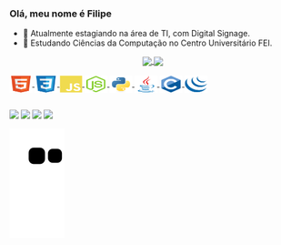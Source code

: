 ### Olá, meu nome é Filipe

- 🔭 Atualmente estagiando na área de TI, com Digital Signage.
- 🌱 Estudando Ciências da Computação no Centro Universitário FEI.

<div align="center">
  <a href="https://github.com/filipe-pedroso">
  <img height="180em"   align="center" src="https://github-readme-stats.vercel.app/api?username=filipe-pedroso&show_icons=true&theme=outrun&include_all_commits=true&count_private=true"/>
  <img height="180em"  align="center" src="https://github-readme-stats.vercel.app/api/top-langs/?username=filipe-pedroso&layout=compact&langs_count=7&theme=outrun" />
</div>
  
<div style="display: inline_block"><br>
  <img align="center" alt="Filipe-HTML" height="30" width="40" src="https://raw.githubusercontent.com/devicons/devicon/master/icons/html5/html5-original.svg">
  <img align="center" alt="Filipe-CSS" height="30" width="40" src="https://raw.githubusercontent.com/devicons/devicon/master/icons/css3/css3-original.svg">
  <img align="center" alt="Filipe-Js" height="30" width="40" src="https://raw.githubusercontent.com/devicons/devicon/master/icons/javascript/javascript-plain.svg">
  <img align="center" alt="Filipe-NodeJs" height="30" width="40" src="https://raw.githubusercontent.com/devicons/devicon/master/icons/nodejs/nodejs-original.svg">
  <img align="center" alt="Filipe-Python" height="30" width="40" src="https://raw.githubusercontent.com/devicons/devicon/master/icons/python/python-original.svg">
  <img align="center" alt="Filipe-Java" height="30" width="40" src="https://raw.githubusercontent.com/devicons/devicon/master/icons/java/java-original.svg">
  <img align="center" alt="Filipe-C" height="30" width="40" src="https://raw.githubusercontent.com/devicons/devicon/master/icons/c/c-original.svg">
  <img align="center" alt="Filipe-JQuery" height="30" width="40" src="https://raw.githubusercontent.com/devicons/devicon/master/icons/jquery/jquery-original.svg">
</div>

  ##
  
  <div>
  <a href="https://www.instagram.com/_filipio/" target="_blank"><img src="https://img.shields.io/badge/-Instagram-%23E4405F?style=for-the-badge&logo=instagram&logoColor=white" target="_blank"></a>
    <a href="https://www.facebook.com/filipe.pedroso.980" target="_blank"><img src="https://img.shields.io/badge/Facebook-1877F2?style=for-the-badge&logo=facebook&logoColor=white" target="_blank"></a> 
  <a href="https://www.linkedin.com/in/filipe-bruhns-pio-pedroso-b75451209/" target="_blank"><img src="https://img.shields.io/badge/-LinkedIn-%230077B5?style=for-the-badge&logo=linkedin&logoColor=white" target="_blank"></a>
    <a href = "mailto:filipebruhnspedroso@gmail.com"><img src="https://img.shields.io/badge/-Gmail-%23333?style=for-the-badge&logo=gmail&logoColor=white" target="_blank"></a>
  </div>
  
![Snake animation](https://github.com/filipe-pedroso/filipe-pedroso/blob/output/github-contribution-grid-snake.svg)
